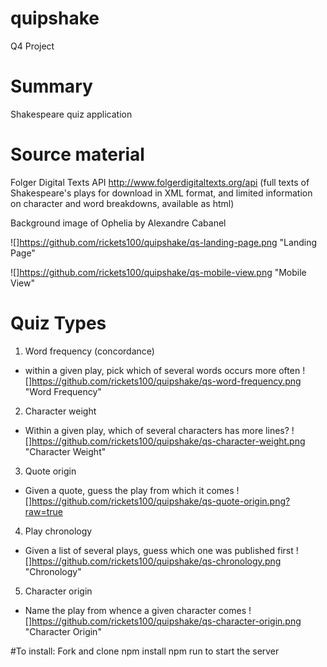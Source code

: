 # quipshake
Q4 Project

# Summary
Shakespeare quiz application


# Source material
Folger Digital Texts API
http://www.folgerdigitaltexts.org/api
(full texts of Shakespeare's plays for download in XML format, and limited information on character and word breakdowns, available as html)

Background image of Ophelia by Alexandre Cabanel

![]https://github.com/rickets100/quipshake/qs-landing-page.png "Landing Page"

![]https://github.com/rickets100/quipshake/qs-mobile-view.png "Mobile View"

# Quiz Types
1. Word frequency (concordance)
  - within a given play, pick which of several words occurs more often
![]https://github.com/rickets100/quipshake/qs-word-frequency.png "Word Frequency"

2. Character weight
  - Within a given play, which of several characters has more lines?
  ![]https://github.com/rickets100/quipshake/qs-character-weight.png "Character Weight"

3. Quote origin
  - Given a quote, guess the play from which it comes
  ![]https://github.com/rickets100/quipshake/qs-quote-origin.png?raw=true

4. Play chronology
  - Given a list of several plays, guess which one was published first
  ![]https://github.com/rickets100/quipshake/qs-chronology.png "Chronology"


5. Character origin
  - Name the play from whence a given character comes
  ![]https://github.com/rickets100/quipshake/qs-character-origin.png "Character Origin"


#To install:
Fork and clone
npm install
npm run to start the server
